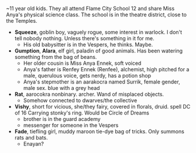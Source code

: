 ~11 year old kids. They all attend Flame City School 12 and share Miss Anya's physical science class. The school is in the theatre district, close to the Temples.

- **Squeeze**, goblin boy, vaguely rogue, some interest in warlock. I don't tell nobody nothing. Unless there's something in it for me.
	- His old babysitter is in the Vespers, he thinks. Maybe.
- **Gumption**, **Alara**, elf girl, paladin of good animals. Has been watering something from the bag of beans.
	- Her older cousin is Miss Anya Ennek, soft voiced
	- Anya's father is Renfey Ennek (Renfee), alchemist, high pitched for a male, querulous voice, gets nerdy, has a potion shop
	- Anya's stepmother is an aarakocra named Surrik, female gender, male sex. blue with a grey head
- **Rat**, aarocokra nonbinary. archer. Wand of misplaced objects.
	- Somehow connected to dwarves/the collective
- **Vishy**, short for vicious, she/they fairy, covered in florals, druid. spell DC of 16 Carrying stonky's ring. Would be Circle of Dreams
	- brother is in the guard academy
	- messenger for someone in the Vespers
- **Fade**, tiefling girl, muddy maroon tie-dye bag of tricks. Only summons rats and bats.
	- Enayan?